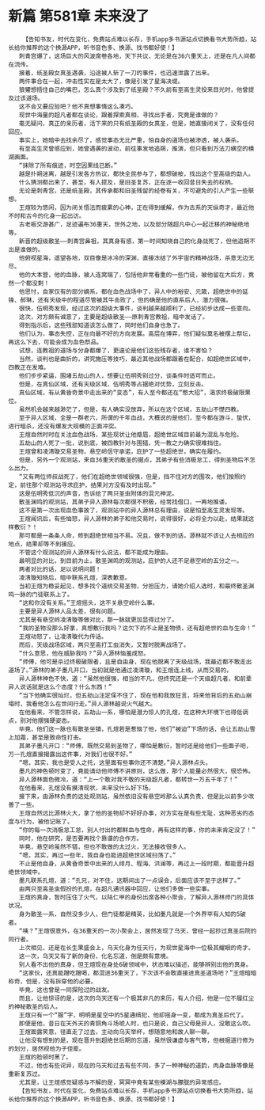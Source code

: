 # 新篇 第581章 未来没了
        【告知书友，时代在变化，免费站点难以长存，手机app多书源站点切换看书大势所趋，站长给你推荐的这个换源APP，听书音色多、换源、找书都好使！】
       刺青宫爆了，这场巨大的风波席卷各地，天下共议，无论是在36六重天上，还是在凡人间都在流传。
       接着，纸圣殿女真圣遇袭，沿途被人斩了一刀的事件，也迅速泄露了出来。
       两件事合在一起，冲击性实在是太大了，像是引发了星海决堤。
       狼獾想捂住自己的嘴巴，怎么真个涉及到了纸圣殿？不久前有至高生灵投来目光时，他曾提及过该道场。
       这不会又要应验吧？他不真想事情这么凑巧。
       现世中海量的超凡者都在谈论，跟着探索真相，寻找出手者，究竟是谁做的？
       毫无疑问，真正的亲历者，活下来的只有纸圣殿的女真圣，但是，她直接闭关了，没有任何回应。
       事实上，她暗中去找余尽了，感觉事态无比严重，怕自身的道场也被渗透，被人袭杀。
       有至高生灵曾感应到，她曾遇袭的波动，前往事发地追朔，推演，但只看到万法刀横空的模湖画面。
       “抹除了所有痕迹，时空因果线已断。”
       越是扑朔迷离，越是引发各方热议，都快全民参与了，都想破桉，找出这个至高级的勐人。
       什么猜测都出来了，甚至，有人提及，是旧圣复苏，正在逐一收回昔日失去的权柄。
       无论是刺青宫，还是纸圣殿，其传承都和旧圣残留的经卷有关，不可避免的引人产生一些联想。
       王煊较为悠闲，因为闭关悟法而疲累的心神，正在得到缓解，作为古系的天纵奇才，最近他不时和古今的化身一起出访。
       古老板交游甚广，足迹遍布36重天，世外之地，以及部分随超凡中心一起迁移的神秘绝地等。
       新晋的超级散圣——刺青宫鼻祖，其真身有感，第一时间知晓自己的化身战死了，但他追朔不出是谁做的。
       他俯视星海，遥望各地，双目像是冰冷的深渊，直接冻结了外宇宙的精神战场，杀意无边无尽。
       他的大本营，他的血脉，被人连窝端了，包括他非常看重的一些门徒，被他留在大后方，竟然一个都没剩！
       他思忖，自家仅有的部分嫡系，都在血色战场中了，异人中的裕安、元箴，超绝世中的延锋、郝琳，还有天级中的程道尽管被其牛击败了，但的确是他的直系后人，潜力很强。
       很快，伍明秀发现，经过这次的超级大事件，谈判越来越顺利了，已经初步达成一些意向。
       这次，对方颇有诚意了，主要是超级散圣——原刺青宫教祖，暗中发话了。
       得到指示后，这些残部知道该怎么做了，同时他们自身也急了。
       他们认为，事态失控，正在向最不好的方向发展。高层在博弈，他们疑似莫名被摆上祭坛，再这么下去，可能会成为血色祭品。
       试想，连教祖的道场与分身都爆了，更遑论是他们这些残存者，谁不害怕？
       当然，谈判也是曲折的，讲究施压等技巧，最近其他战场都跟着在配合，如超绝世区域中，四教正在发难。
       他们步步紧逼，围堵五劫山的人，想要让伍明秀别过分，谈条件时适可而止。
       但是，在真仙区域，还有天级区域，伍明秀等占据绝对优势，立刻反击。
       真仙区域，有从黄昏奇景中走出来的“变态”，有人至今都还在“憋大招”，渴求终极破限果位。
       虽然机会越来越渺茫了，但是，有人确实没放弃，所以在这个区域，五劫山不憷四教。
       至于异人区域，全是一群老六，所谓的千年血战，大概说的是他们，至今都在游斗，蛰伏，进行暗杀，还没有爆发大规模的正面冲突。
       王煊自然时时在关注血色战场，某些现状让他蹙眉，超绝世区域目前最为混乱与危险。
       五劫山的人死了一批，说到底，被四教针对与围猎，凭一教之力确实很难挡住。
       王煊曾和凌清璇交易圣物，悬空岭信守承诺，庇护了一些超绝世，确实在履约。
       但是，另外一个观测站，来自36重天的散圣的据点，其弟子有些消极怠工，得到圣物后不怎么出力。
       “又有两位师叔战死了，他们在超绝世领域很强，但是，挡不住对方的围攻，他们按照约定，前往那个观测站寻求庇护，结果对方没有及时出现。”
       这是伍明秀低沉的声音，告诉给了两只圣虫附体的混元神泥。
       散圣渊鸣的观测站，其弟子异人源林每次都很不积极，经常找借口，一再地推诿。
       这不是第一次出现血色事故了，观测站中的异人源林总有理由，说是怕至高生灵发现等。
       王煊闻讯后，有些恼怒，异人源林的弟子和他交易时，说得很好，必将全力以赴，结果就这样敷衍？！
       那可都是一条条人命，修到超绝世相当不易。况且，做不到的话，源林就不该让人去相应的地点，结果却等不到接应。
       不管这个观测站的异人源林有什么说法，都不能成为理由。
       最明显的对比，到目前为止，散圣渊鸣的观测站，庇护的人还不足悬空岭的五分之一。
       两者对比的话，足以说明问题！
       凌清璇知晓后，暗中联系孔煊，深表歉意。
       当初王煊为稳妥起见，想多找个道统交易圣物，分担压力，请她介绍人选时，和最终散圣渊鸣一脉的门徒联系上了。
       “这和你没有关系。”王煊摇头，这不关悬空岭什么事。
       主要是异人源林人品太差，很有问题。
       尤其是有悬空岭凌清璇等做对比，那一脉就更加显得过分了。
       “我的圣物没那么好拿，真想敷衍我吗？这欠下的不止是圣物债，还有超绝世的血与生命！”
       王煊动怒了，让凌清璇代为传话。
       而后，天级战场区域，两只至高打工虫消失，又暂时脱离战场了。
       “什么意思，他在威胁我吗？”异人源林恼羞成怒。
       “师傅，他可是杀过终极破限者，且是自由身，现在他脱离了天级战场，我最近都不敢走出道场了。”源林的弟子墨凡开口，当初就是他通过凌清璇，和王煊连上线，从而交易的。
       异人源林神色不快，道：“虽然他很强，相当的不凡，但终究还是一个天级超凡者，和前辈异人说话就是这么个态度？什么东西！”
       “当下他确实很灿烂，但五劫山注定保不住了，现在他和我放狂言，将来他背后的五劫山崩塌时，我看他怎么在世间行走。”异人源林越说火气越大。
       在他看来，不管怎样说，五劫山一系，哪怕是潜力惊人的孔煊，在这种大环境下也得低调点，别对他摆强硬姿态。
       毕竟，他们这一脉也有散圣坐镇，孔煊若是惹恼了他，他们“被迫”下场的话，会让五劫山雪上加霜，甚至是致命性打击。
       其弟子墨凡开口：“师傅，既然交易到圣物了，哪怕是敷衍，暂时还是给他们一些面子吧，万一孔煊直接揭露出这件事，对我们也很不好。”
       “嗯，其实，我也是受人之托，这里面有些事你还不清楚。”异人源林点头。
       墨凡的神色顿时变了，竟能请动他师傅不讲原则，这么做，那个人能量必然很大，很恐怖。
       异人源林面色微冷，道：“上一个敢对我不敬的天级超凡者，都转世一万五千年了！”
       在他看来，孔煊没有摸清现状，未来没什么好下场。
       接下来，由源林负责的这处观测站，虽然依旧没有悬空岭那么认真负责，但是比以前多少改善了一些。
       王煊自然远比源林火大，拿了他的圣物却不好好办事，对方实在是有些无耻，这种恶劣的态度与行为，被他记账了。
       “你的每一次消极怠工怠，别人付出的都鲜血与性命，再有这样的事，你的未来肯定没了！”
       同时，他在研究，是否要再找个靠谱的合作方。
       毕竟，悬空岭虽然不错，但也不敢做的太过火，无法接收很多人。
       “嗯，其实，再过一些年，我自身也能进超绝世区域扫荡了。”
       不止是他自身，从黄昏奇景中出来的人绯月、程海、洪澜等，再过上一段时期，都能晋升超绝世领域中。
       墨凡联系孔煊，道：“孔兄，对不住，这期间出了一点误会，后面应该不至于这样了。”
       由两只至高圣虫假扮的孔煊，在超凡通讯器中回应，让他们多做一些实事。
       王煊的真身，暂时压住了火气，以陆仁甲的身份出席各种小聚会，了解异人源林师门的具体状况。
       身为散圣一系，自然没多少人，但门徒都是精英，比如墨凡就是一个外界罕有人知的5破者。
       “咦？”王煊很意外，在36重天的一次小聚会上，居然发现了乌天，曾经一起抄过真圣后院的同行者。
       上次相见，还是在长生果盛会上，乌天化身为任天行，为现世星海中一位极其耀眼的奇才。
       这一次，乌天又有了新的身份，化名忘道，倒是颇有意境。
       别人看不出他的真身，但王煊现在身处6破领域中，状态难以描述，能够辨别出他的真身。
       “这家伙，还真能蹭吃蹭喝，都混进36重天了，下次该不会敢直接进真圣道场吧？”王煊暗暗称奇，但是，没有拆穿他的必要。
       毕竟，这也曾是一同探险过的战友。
       而且，让他惊讶的是，这次的乌天还有一个极其非凡的来历，有人介绍，他是一位不履红尘的神秘散圣的后人。
       王煊只有一个“服”字，明明是星空中的5星通缉犯，他却摇身一变，都成为真圣后代了。
       即便是他，昔日在天外天的青铜角斗场唬人时，也只是说，自己父母是异人，没敢这么吹。
       王煊面露笑意，径直走了过去，主动向乌天举杯，想随意地和故人聊一聊。
       让他没有想到的是，现在晋升到超绝世后期的忘道，虽然很谦虚与客气等，但根据道行修为的划分，居然视他为子侄辈。
       王煊的脸顿时黑了。
       不过，他也有些诧异，现在的乌天和过去有些不同，多了一种神秘的道韵，肉身血脉等像是重新复苏过。
       尤其是，让王煊感觉疑惑与不解的是，冥冥中竟有某些模湖与朦胧的异常感应。
       【告知书友，时代在变化，免费站点难以长存，手机app多书源站点切换看书大势所趋，站长给你推荐的这个换源APP，听书音色多、换源、找书都好使！】